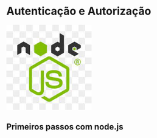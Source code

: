 # Autenticação e Autorização
![Screenshot](app/public/imagem/NodeJs.png)
## Primeiros passos com node.js